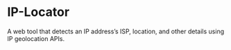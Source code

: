 # IP-Locator
A web tool that detects an IP address’s ISP, location, and other details using IP geolocation APIs.
